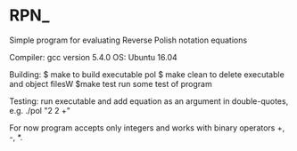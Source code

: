 # RPN_
Simple program for evaluating Reverse Polish notation equations

Compiler: gcc version 5.4.0
OS: Ubuntu 16.04

Building:
$ make 
to build executable pol
$ make clean
to delete executable and object filesW
$make test
run some test of program

Testing:
run executable and add equation as an argument in double-quotes, e.g. ./pol "2 2 +"

For now program accepts only integers and works with binary operators +, -, *.

